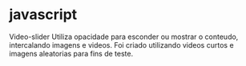 # javascript

Video-slider
Utiliza opacidade para esconder ou mostrar o conteudo, intercalando imagens e videos. Foi criado utilizando videos curtos e imagens aleatorias para fins de teste.
